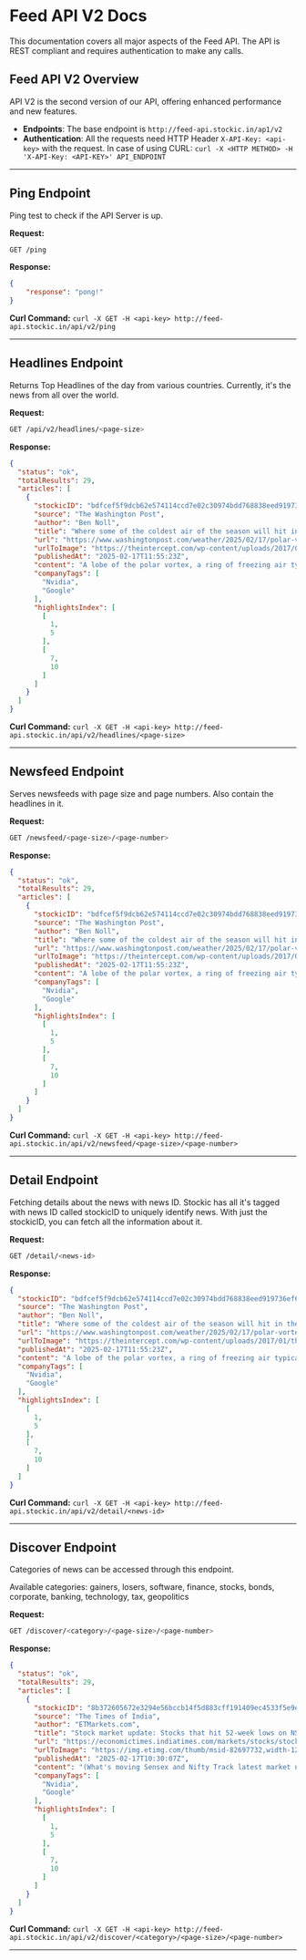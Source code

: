 # Feed API V2 Docs 
This documentation covers all major aspects of the Feed API. The API is REST compliant and requires authentication to make any calls. 

## Feed API V2 Overview
API V2 is the second version of our API, offering enhanced performance and new features.

- **Endpoints**: The base endpoint is `http://feed-api.stockic.in/ap1/v2`
- **Authentication**: All the requests need HTTP Header `X-API-Key: <api-key>` with the request. In case of using CURL: `curl -X <HTTP METHOD> -H 'X-API-Key: <API-KEY>' API_ENDPOINT` 

---

## Ping Endpoint
Ping test to check if the API Server is up.

**Request:**
```bash
GET /ping
```
**Response:**
```json
{
    "response": "pong!"
}
```
**Curl Command:** `curl -X GET -H <api-key> http://feed-api.stockic.in/api/v2/ping`

---

## Headlines Endpoint
Returns Top Headlines of the day from various countries. Currently, it's the news from all over the world.

**Request:**
```bash
GET /api/v2/headlines/<page-size>
```
**Response:**
```json
{
  "status": "ok",
  "totalResults": 29,
  "articles": [
    {
      "stockicID": "bdfcef5f9dcb62e574114ccd7e02c30974bdd768838eed919736ef6412c705b9",
      "source": "The Washington Post",
      "author": "Ben Noll",
      "title": "Where some of the coldest air of the season will hit in the U.S. this week - The Washington Post",
      "url": "https://www.washingtonpost.com/weather/2025/02/17/polar-vortex-subzero-cold-forecast-snow-ice-storm/",
      "urlToImage": "https://theintercept.com/wp-content/uploads/2017/01/the-washington-post-newspaper-2-1484771977.jpg",
      "publishedAt": "2025-02-17T11:55:23Z",
      "content": "A lobe of the polar vortex, a ring of freezing air typically found near the North Pole, will once again move into the central and eastern states this week, bringing some of the coldest air of the win… [+6433 chars]",
      "companyTags": [
        "Nvidia",
        "Google"
      ],
      "highlightsIndex": [
        [
          1,
          5
        ],
        [
          7,
          10
        ]
      ]
    }
  ]
}
```
**Curl Command:** `curl -X GET -H <api-key> http://feed-api.stockic.in/api/v2/headlines/<page-size>`

---

## Newsfeed Endpoint
Serves newsfeeds with page size and page numbers. Also contain the headlines in it. 

**Request:**
```bash
GET /newsfeed/<page-size>/<page-number>
```
**Response:**
```json
{
  "status": "ok",
  "totalResults": 29,
  "articles": [
    {
      "stockicID": "bdfcef5f9dcb62e574114ccd7e02c30974bdd768838eed919736ef6412c705b9",
      "source": "The Washington Post",
      "author": "Ben Noll",
      "title": "Where some of the coldest air of the season will hit in the U.S. this week - The Washington Post",
      "url": "https://www.washingtonpost.com/weather/2025/02/17/polar-vortex-subzero-cold-forecast-snow-ice-storm/",
      "urlToImage": "https://theintercept.com/wp-content/uploads/2017/01/the-washington-post-newspaper-2-1484771977.jpg",
      "publishedAt": "2025-02-17T11:55:23Z",
      "content": "A lobe of the polar vortex, a ring of freezing air typically found near the North Pole, will once again move into the central and eastern states this week, bringing some of the coldest air of the win… [+6433 chars]",
      "companyTags": [
        "Nvidia",
        "Google"
      ],
      "highlightsIndex": [
        [
          1,
          5
        ],
        [
          7,
          10
        ]
      ]
    }
  ]
}
```
**Curl Command:** `curl -X GET -H <api-key> http://feed-api.stockic.in/api/v2/newsfeed/<page-size>/<page-number>`


---

## Detail Endpoint
Fetching details about the news with news ID. Stockic has all it's tagged with news ID called stockicID to uniquely identify news. With just the stockicID, you can fetch all the information about it. 

**Request:**
```bash
GET /detail/<news-id>
```
**Response:**
```json
{
  "stockicID": "bdfcef5f9dcb62e574114ccd7e02c30974bdd768838eed919736ef6412c705b9",
  "source": "The Washington Post",
  "author": "Ben Noll",
  "title": "Where some of the coldest air of the season will hit in the U.S. this week - The Washington Post",
  "url": "https://www.washingtonpost.com/weather/2025/02/17/polar-vortex-subzero-cold-forecast-snow-ice-storm/",
  "urlToImage": "https://theintercept.com/wp-content/uploads/2017/01/the-washington-post-newspaper-2-1484771977.jpg",
  "publishedAt": "2025-02-17T11:55:23Z",
  "content": "A lobe of the polar vortex, a ring of freezing air typically found near the North Pole, will once again move into the central and eastern states this week, bringing some of the coldest air of the win… [+6433 chars]",
  "companyTags": [
    "Nvidia",
    "Google"
  ],
  "highlightsIndex": [
    [
      1,
      5
    ],
    [
      7,
      10
    ]
  ]
}
```
**Curl Command:** `curl -X GET -H <api-key> http://feed-api.stockic.in/api/v2/detail/<news-id>`

---

## Discover Endpoint
Categories of news can be accessed through this endpoint. 

Available categories: gainers, losers, software, finance, stocks, bonds, corporate, banking, technology, tax, geopolitics

**Request:**
```bash
GET /discover/<category>/<page-size>/<page-number> 
```
**Response:**
```json
{
  "status": "ok",
  "totalResults": 29,
  "articles": [
    {
      "stockicID": "8b372605672e3294e56bccb14f5d883cff191409ec4533f5e9ec64de220b3ed9",
      "source": "The Times of India",
      "author": "ETMarkets.com",
      "title": "Stock market update: Stocks that hit 52-week lows on NSE in today's trade",
      "url": "https://economictimes.indiatimes.com/markets/stocks/stock-watch/stock-market-update-stocks-that-hit-52-week-lows-on-nse-in-todays-trade/articleshow/118328196.cms",
      "urlToImage": "https://img.etimg.com/thumb/msid-82697732,width-1200,height-630,imgsize-184256,overlay-etmarkets/articleshow.jpg",
      "publishedAt": "2025-02-17T10:30:07Z",
      "content": "(What's moving Sensex and Nifty Track latest market news, stock tips, Budget 2025, Share Market on Budget 2025 and expert advice, on ETMarkets. Also, ETMarkets.com is now on Telegram. For fastest new… [+330 chars]",
      "companyTags": [
        "Nvidia",
        "Google"
      ],
      "highlightsIndex": [
        [
          1,
          5
        ],
        [
          7,
          10
        ]
      ]
    }
  ]
}
```
**Curl Command:** `curl -X GET -H <api-key> http://feed-api.stockic.in/api/v2/discover/<category>/<page-size>/<page-number>`

---
